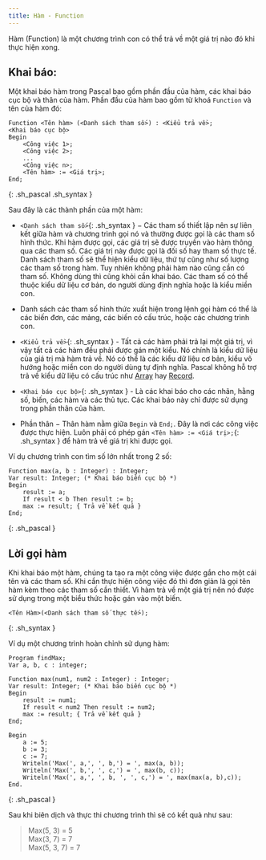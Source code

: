 ```yaml
---
title: Hàm - Function
---
```


Hàm (Function) là một chương trình con có thể trả về một giá trị nào đó khi thực hiện xong.

## Khai báo:

Một khai báo hàm trong Pascal bao gồm phần đầu của hàm, các khai báo cục bộ và thân của hàm. Phần đầu của hàm bao gồm từ khoá `Function` và tên của hàm đó:

```
Function <Tên hàm> (<Danh sách tham số>) : <Kiểu trả về>;
<Khai báo cục bộ>
Begin
    <Công việc 1>;
    <Công việc 2>;
    ...
    <Công việc n>;
    <Tên hàm> := <Giá trị>;
End;
```
{: .sh_pascal .sh_syntax }

Sau đây là các thành phần của một hàm:

- `<Danh sách tham số>`{: .sh_syntax } − Các tham số thiết lập nên sự liên kết giữa hàm và chương trình gọi nó và thường được gọi là các tham số hình thức. Khi hàm được gọi, các giá trị sẽ được truyền vào hàm thông qua các tham số. Các giá trị này được gọi là đối số hay tham số thực tế. Danh sách tham số sẽ thể hiện kiểu dữ liệu, thứ tự cũng như số lượng các tham số trong hàm. Tuy nhiên không phải hàm nào cũng cần có tham số. Không dùng thì cũng khỏi cần khai báo. Các tham số có thể thuộc kiểu dữ liệu cơ bản, do người dùng định nghĩa hoặc là kiểu miền con.

- Danh sách các tham số hình thức xuất hiện trong lệnh gọi hàm có thể là các biến đơn, các mảng, các biến có cấu trúc, hoặc các chương trình con.

- `<Kiểu trả về>`{: .sh_syntax } - Tất cả các hàm phải trả lại một giá trị, vì vậy tất cả các hàm đều phải được gán một kiểu. Nó chính là kiểu dữ liệu của giá trị mà hàm trả về. Nó có thể là các kiểu dữ liệu cơ bản, kiểu vô hướng hoặc miền con do người dùng tự định nghĩa. Pascal không hỗ trợ trả về kiểu dữ liệu có cấu trúc như [Array](/dev/pascal/data_structures/arrays) hay [Record](/dev/pascal/data_structures/records).

- `<Khai báo cục bộ>`{: .sh_syntax } - Là các khai báo cho các nhãn, hằng số, biến, các hàm và các thủ tục. Các khai báo này chỉ được sử dụng trong phần thân của hàm.

- Phần thân − Thân hàm nằm giữa `Begin` và `End;`. Đây là nơi các công việc được thực hiện. Luôn phải có phép gán `<Tên hàm> := <Giá trị>;`{: .sh_syntax } để hàm trả về giá trị khi được gọi.

Ví dụ chương trình con tìm số lớn nhất trong 2 số:

```
Function max(a, b : Integer) : Integer;
Var result: Integer; (* Khai báo biến cục bộ *)
Begin
    result := a;
    If result < b Then result := b;
    max := result; { Trả về kết quả }
End;
```
{: .sh_pascal }

## Lời gọi hàm

Khi khai báo một hàm, chúng ta tạo ra một công việc được gắn cho một cái tên và các tham số. Khi cần thực hiện công việc đó thì đơn giản là gọi tên hàm kèm theo các tham số cần thiết. Vì hàm trả về một giá trị nên nó được sử dụng trong một biểu thức hoặc gán vào một biến.

```
<Tên Hàm>(<Danh sách tham số thực tế>);
```
{: .sh_syntax }

Ví dụ một chương trình hoàn chỉnh sử dụng hàm:

```
Program findMax;
Var a, b, c : integer;

Function max(num1, num2 : Integer) : Integer;
Var result: Integer; (* Khai báo biến cục bộ *)
Begin
    result := num1;
    If result < num2 Then result := num2;
    max := result; { Trả về kết quả }
End;

Begin
    a := 5;
    b := 3;
    c := 7;
    Writeln('Max(', a,', ', b,') = ', max(a, b));
    Writeln('Max(', b,', ', c,') = ', max(b, c));
    Writeln('Max(', a,', ', b, ', ', c,') = ', max(max(a, b),c));
End.
```
{: .sh_pascal }

Sau khi biên dịch và thực thi chương trình thì sẽ có kết quả như sau:

> Max(5, 3) = 5  
> Max(3, 7) = 7  
> Max(5, 3, 7) = 7